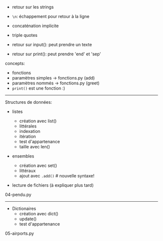
* retour sur les strings
* `\n`: échappement pour retour à la ligne
* concaténation implicite
* triple quotes

* retour sur input(): peut prendre un texte
* retour sur print(): peut prendre 'end' et 'sep'

concepts:

* fonctions
* paramètres simples -> fonctions.py (add)
* paramètres nommés -> fonctions.py (greet)
* `print()` est une fonction :)

---

Structures de données:

* listes
  * création avec list()
  * littérales
  * indexation
  * itération
  * test d'appartenance
  * taille avec len()


* ensembles
  * création avec set()
  * littéraux
  * ajout avec `.add()`  # nouvelle syntaxe!

* lecture de fichiers (à expliquer plus tard)

04-pendu.py

---

* Dictionaires
  * création avec dict()
  * update()
  * test d'appartenance

05-airports.py
